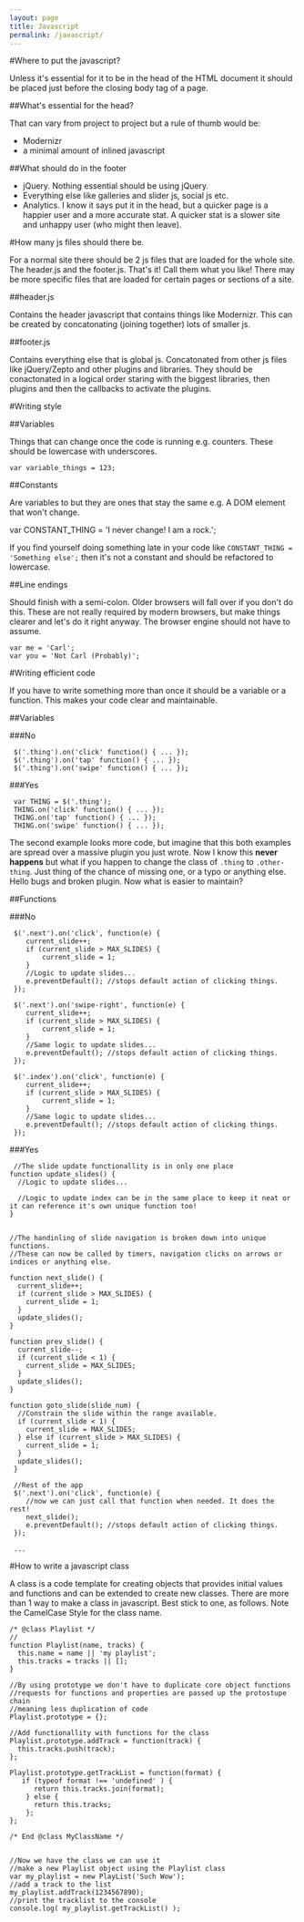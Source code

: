 ```yaml
---
layout: page
title: Javascript
permalink: /javascript/
---
```


#Where to put the javascript?

Unless it's essential for it to be in the head of the HTML document it should be placed just before the closing body tag of a page.

##What's essential for the head?

That can vary from project to project but a rule of thumb would be:

- Modernizr
- a minimal amount of inlined javascript 

##What should do in the footer

- jQuery. Nothing essential should be using jQuery.
- Everything else like galleries and slider js, social js etc.
- Analytics. I know it says put it in the head, but a quicker page is a happier user and a more accurate stat. A quicker stat is a slower site and unhappy user (who might then leave).

#How many js files should there be.

For a normal site there should be 2 js files that are loaded for the whole site. The header.js and the footer.js. That's it! Call them what you like! There may be more specific files that are loaded for certain pages or sections of a site.

##header.js

Contains the header javascript that contains things like Modernizr. This can be created by concatonating (joining together) lots of smaller js.

##footer.js

Contains everything else that is global js. Concatonated from other js files like jQuery/Zepto and other plugins and libraries. They should be conactonated in  a logical order staring with the biggest libraries, then plugins and then the callbacks to activate the plugins.


#Writing style

##Variables

Things that can change once the code is running e.g. counters. These should be lowercase with underscores.

    var variable_things = 123;

##Constants

Are variables to but they are ones that stay the same e.g. A DOM element that won't change.

   var CONSTANT_THING = 'I never change! I am a rock.';

If you find yourself doing something late in your code like `CONSTANT_THING = 'Something else';` then it's not a constant and should be refactored to lowercase.

##Line endings

Should finish with a semi-colon. Older browsers will fall over if you don't do this. These are not really required by modern browsers, but make things clearer and let's do it right anyway. The browser engine should not have to assume. 

    var me = 'Carl';
    var you = 'Not Carl (Probably)';


#Writing efficient code

If you have to write something more than once it should be a variable or a function. This makes your code clear and maintainable. 

##Variables

###No

     $('.thing').on('click' function() { ... });
     $('.thing').on('tap' function() { ... });
     $('.thing').on('swipe' function() { ... });

###Yes
    
     var THING = $('.thing');
     THING.on('click' function() { ... });
     THING.on('tap' function() { ... });
     THING.on('swipe' function() { ... });

The second example looks more code, but imagine that this both examples are spread over a massive plugin you just wrote. Now I know this **never happens** but what if you happen to change the class of `.thing` to `.other-thing`. Just thing of the chance of missing one, or a typo or anything else. Hello bugs and broken plugin. Now what is easier to maintain?

##Functions

###No

     $('.next').on('click', function(e) {
        current_slide++;
        if (current_slide > MAX_SLIDES) {
            current_slide = 1;
        }
        //Logic to update slides...
        e.preventDefault(); //stops default action of clicking things.
     });
     
     $('.next').on('swipe-right', function(e) {
        current_slide++;
        if (current_slide > MAX_SLIDES) {
            current_slide = 1;
        }
        //Same logic to update slides...
        e.preventDefault(); //stops default action of clicking things.
     });
     
     $('.index').on('click', function(e) {
        current_slide++;
        if (current_slide > MAX_SLIDES) {
            current_slide = 1;
        }
        //Same logic to update slides...
        e.preventDefault(); //stops default action of clicking things.
     });
   

###Yes
    
     //The slide update functionallity is in only one place
    function update_slides() {
      //Logic to update slides...
      
      //Logic to update index can be in the same place to keep it neat or it can reference it's own unique function too!
    }
    
    
    //The handinling of slide navigation is broken down into unique functions.
    //These can now be called by timers, navigation clicks on arrows or indices or anything else.
    
    function next_slide() {
      current_slide++;
      if (current_slide > MAX_SLIDES) {
        current_slide = 1;
      }
      update_slides();
    }
    
    function prev_slide() {
      current_slide--;
      if (current_slide < 1) {
        current_slide = MAX_SLIDES;
      }
      update_slides();
    }
    
    function goto_slide(slide_num) {
      //Constrain the slide within the range available.
      if (current_slide < 1) {
        current_slide = MAX_SLIDES;
      } else if (current_slide > MAX_SLIDES) {
        current_slide = 1;
      }
      update_slides();
     }
     
     //Rest of the app
     $('.next').on('click', function(e) {
        //now we can just call that function when needed. It does the rest! 
        next_slide();
        e.preventDefault(); //stops default action of clicking things.
     });
     
     ...


#How to write a javascript class

A class is a code template for creating objects that provides initial values and functions and can be extended to create new classes. There are more than 1 way to make a class in javascript. Best stick to one, as follows. Note the CamelCase Style for the class name.


    /* @class Playlist */
    //
    function Playlist(name, tracks) {
      this.name = name || 'my playlist';
      this.tracks = tracks || [];
    }

    //By using prototype we don't have to duplicate core object functions
    //requests for functions and properties are passed up the protostupe chain
    //meaning less duplication of code
    Playlist.prototype = {};
    
    //Add functionallity with functions for the class
    Playlist.prototype.addTrack = function(track) {
      this.tracks.push(track);
    };

    Playlist.prototype.getTrackList = function(format) {
       if (typeof format !== 'undefined' ) {
          return this.tracks.join(format);
        } else {
          return this.tracks;
        };
    };

    /* End @class MyClassName */
    

    //Now we have the class we can use it
    //make a new Playlist object using the Playlist class
    var my_playlist = new PlayList('Such Wow');
    //add a track to the list
    my_playlist.addTrack(1234567890);
    //print the tracklist to the console
    console.log( my_playlist.getTrackList() );

